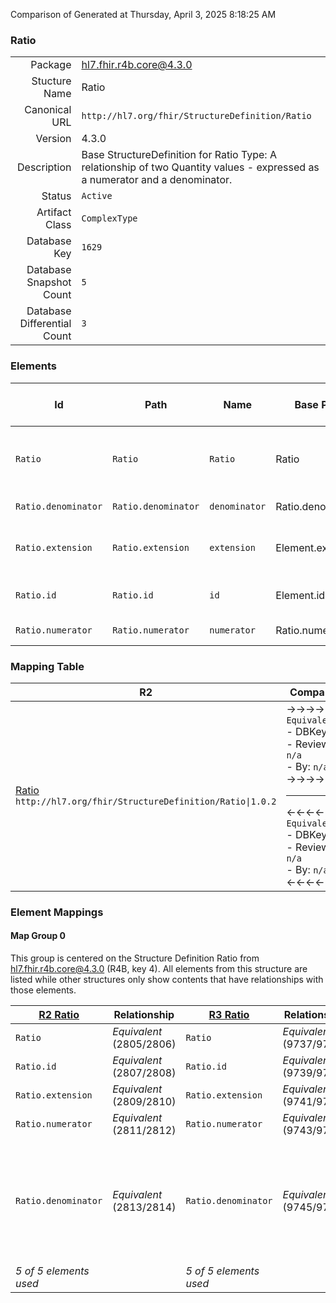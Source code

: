 Comparison of 
Generated at Thursday, April 3, 2025 8:18:25 AM

### Ratio

|      |     |
| ---: | --- |
| Package | hl7.fhir.r4b.core@4.3.0 |
| Stucture Name | Ratio |
| Canonical URL | `http://hl7.org/fhir/StructureDefinition/Ratio` |
| Version | 4.3.0 |
| Description | Base StructureDefinition for Ratio Type: A relationship of two Quantity values - expressed as a numerator and a denominator. |
| Status | `Active` |
| Artifact Class | `ComplexType` |
| Database Key | `1629` |
| Database Snapshot Count | `5` |
| Database Differential Count | `3` |

### Elements

| Id | Path | Name | Base Path | Short | Cardinality | Collated Type | Binding Strength | Binding Value Set |
| -- | ---- | ---- | --------- | ----- | ----------- | ------------- | ---------------- | ----------------- |
| `Ratio` | `Ratio` | `Ratio` | Ratio | A ratio of two Quantity values - a numerator and a denominator | 0..* | Ratio |  |  |
| `Ratio.denominator` | `Ratio.denominator` | `denominator` | Ratio.denominator | Denominator value | 0..1 | Quantity |  |  |
| `Ratio.extension` | `Ratio.extension` | `extension` | Element.extension | Additional content defined by implementations | 0..* | Extension |  |  |
| `Ratio.id` | `Ratio.id` | `id` | Element.id | Unique id for inter-element referencing | 0..1 | id |  |  |
| `Ratio.numerator` | `Ratio.numerator` | `numerator` | Ratio.numerator | Numerator value | 0..1 | Quantity |  |  |
### Mapping Table

| R2 | Comparison | R3 | Comparison | R4 | Comparison | R4B | Comparison | R5
| --- | --- | --- | --- | --- | --- | --- | --- | ---
| [Ratio](/docs/R2/ComplexTypes/Ratio.md)<br/> `http://hl7.org/fhir/StructureDefinition/Ratio\|1.0.2` | →→→→→→→<br/>`Equivalent`<br/>- DBKey: `67`<br/>- Reviewed: `n/a`<br/>- By: `n/a`<br/>→→→→→→→<hr/>←←←←←←←<br/>`Equivalent`<br/>- DBKey: `233`<br/>- Reviewed: `n/a`<br/>- By: `n/a`<br/>←←←←←←←| [Ratio](/docs/R3/ComplexTypes/Ratio.md)<br/> `http://hl7.org/fhir/StructureDefinition/Ratio\|3.0.2` | →→→→→→→<br/>`Equivalent`<br/>- DBKey: `407`<br/>- Reviewed: `n/a`<br/>- By: `n/a`<br/>→→→→→→→<hr/>←←←←←←←<br/>`Equivalent`<br/>- DBKey: `603`<br/>- Reviewed: `n/a`<br/>- By: `n/a`<br/>←←←←←←←| [Ratio](/docs/R4/ComplexTypes/Ratio.md)<br/> `http://hl7.org/fhir/StructureDefinition/Ratio\|4.0.1` | →→→→→→→<br/>`Equivalent`<br/>- DBKey: `1371`<br/>- Reviewed: `n/a`<br/>- By: `n/a`<br/>→→→→→→→<hr/>←←←←←←←<br/>`Equivalent`<br/>- DBKey: `1372`<br/>- Reviewed: `n/a`<br/>- By: `n/a`<br/>←←←←←←←| [Ratio](/docs/R4B/ComplexTypes/Ratio.md)<br/> `http://hl7.org/fhir/StructureDefinition/Ratio\|4.3.0` | →→→→→→→<br/>`SourceIsBroaderThanTarget`<br/>- DBKey: `917`<br/>- Reviewed: `n/a`<br/>- By: `n/a`<br/>→→→→→→→<hr/>←←←←←←←<br/>`Equivalent`<br/>- DBKey: `1146`<br/>- Reviewed: `n/a`<br/>- By: `n/a`<br/>←←←←←←←| [Ratio](/docs/R5/ComplexTypes/Ratio.md)<br/> `http://hl7.org/fhir/StructureDefinition/Ratio\|5.0.0` 

### Element Mappings


#### Map Group 0

This group is centered on the Structure Definition Ratio from hl7.fhir.r4b.core@4.3.0 (R4B, key 4).
All elements from this structure are listed while other structures only show contents that have relationships with those elements.

| [R2 Ratio](/docs/R2/ComplexTypes/Ratio.md)| Relationship | [R3 Ratio](/docs/R3/ComplexTypes/Ratio.md)| Relationship | [R4 Ratio](/docs/R4/ComplexTypes/Ratio.md)| Relationship | R4B Ratio| Relationship | [R5 Ratio](/docs/R5/ComplexTypes/Ratio.md)
| --- | --- | --- | --- | --- | --- | --- | --- | ---
| `Ratio`| _Equivalent_<br/>(2805/2806)| `Ratio`| _Equivalent_<br/>(9737/9738)| `Ratio`| _Equivalent_<br/>(21203/21204)| **`Ratio`**| _Equivalent_<br/>(36263/36264)| `Ratio`
| `Ratio.id`| _Equivalent_<br/>(2807/2808)| `Ratio.id`| _Equivalent_<br/>(9739/9740)| `Ratio.id`| _Equivalent_<br/>(21205/21206)| **`Ratio.id`**| _Equivalent_<br/>(36265/36266)| `Ratio.id`
| `Ratio.extension`| _Equivalent_<br/>(2809/2810)| `Ratio.extension`| _Equivalent_<br/>(9741/9742)| `Ratio.extension`| _Equivalent_<br/>(21207/21208)| **`Ratio.extension`**| _Equivalent_<br/>(36267/36268)| `Ratio.extension`
| `Ratio.numerator`| _Equivalent_<br/>(2811/2812)| `Ratio.numerator`| _Equivalent_<br/>(9743/9744)| `Ratio.numerator`| _Equivalent_<br/>(21209/21210)| **`Ratio.numerator`**| _Equivalent_<br/>(36269/36270)| `Ratio.numerator`
| `Ratio.denominator`| _Equivalent_<br/>(2813/2814)| `Ratio.denominator`| _Equivalent_<br/>(9745/9746)| `Ratio.denominator`| _Equivalent_<br/>(21211/21212)| **`Ratio.denominator`**| →→→→ _SourceIsBroaderThanTarget_ →→→→ <br/>(36271)<hr/>←←←← _SourceIsNarrowerThanTarget_ ←←←← <br/>(36272)| `Ratio.denominator`
| *5 of 5 elements used* | | *5 of 5 elements used* | | *5 of 5 elements used* | | *5 of 5 elements used* | | *5 of 5 elements used* 


